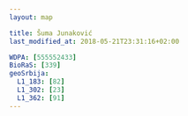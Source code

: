 ```yaml
---
layout: map

title: Šuma Junaković
last_modified_at: 2018-05-21T23:31:16+02:00

WDPA: [555552433]
BioRaS: [339]
geoSrbija:
  L1_183: [82]
  L1_302: [23]
  L1_362: [91]
---
```


